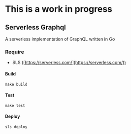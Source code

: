 # This is a work in progress
## Serverless Graphql

A serverless implementation of GraphQL written in Go

### Require
- SLS ([https://serverless.com/](https://serverless.com/))

#### Build
```
make build
```

#### Test
```
make test
```

#### Deploy
```
sls deploy
```

